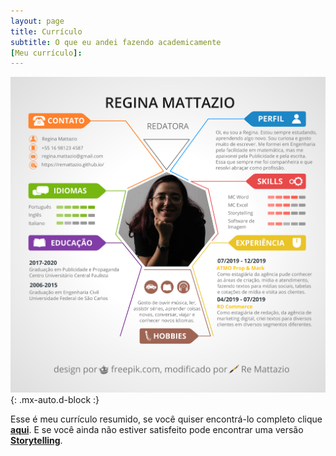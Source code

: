 ```yaml
---
layout: page
title: Currículo
subtitle: O que eu andei fazendo academicamente
[Meu currículo]:
---
```


![curriculo](/assets/img/curriculo-colorido3.png){: .mx-auto.d-block :}

Esse é meu currículo resumido, se você quiser encontrá-lo completo clique [**aqui**](curriculocompleto.md). E se você ainda não estiver satisfeito pode encontrar uma versão [**Storytelling**](curriculostory.md).

